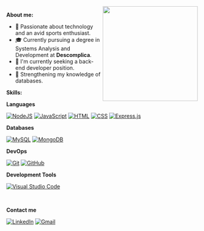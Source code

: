 <img align="right" src="https://github.com/user-attachments/assets/5ca1c332-6b79-42ed-929c-f2c35a601603" min-width="300px" max-width="300px" width="250px">


<strong>About me:</strong>
- 🤔 Passionate about technology and an avid sports enthusiast.
- 🎓 Currently pursuing a degree in Systems Analysis and Development at <strong>Descomplica</strong>.
- 💼 I'm currently seeking a back-end developer position.
- 🌱 Strengthening my knowledge of databases.

<strong>Skills:</strong>

**Languages** <br />

[![NodeJS](https://img.shields.io/badge/Node.js-6DA55F?logo=node.js&logoColor=white)](#)
[![JavaScript](https://img.shields.io/badge/JavaScript-F7DF1E?logo=javascript&logoColor=000)](#)
[![HTML](https://img.shields.io/badge/HTML-%23E34F26.svg?logo=html5&logoColor=white)](#)
[![CSS](https://img.shields.io/badge/CSS-1572B6?logo=css3&logoColor=fff)](#)
[![Express.js](https://img.shields.io/badge/Express.js-%23404d59.svg?logo=express&logoColor=%2361DAFB)](#)


**Databases**

[![MySQL](https://img.shields.io/badge/MySQL-4479A1?logo=mysql&logoColor=fff)](#)
[![MongoDB](https://img.shields.io/badge/MongoDB-%234ea94b.svg?logo=mongodb&logoColor=white)](#)


**DevOps**

[![Git](https://img.shields.io/badge/Git-F05032?logo=git&logoColor=fff)](#)
[![GitHub](https://img.shields.io/badge/GitHub-%23121011.svg?logo=github&logoColor=white)](#)

**Development Tools**

[![Visual Studio Code](https://custom-icon-badges.demolab.com/badge/Visual%20Studio%20Code-0078d7.svg?logo=vsc&logoColor=white)](#)


<br/>


**Contact me**

[![LinkedIn](https://custom-icon-badges.demolab.com/badge/LinkedIn-0A66C2?logo=linkedin-white&logoColor=fff)](#)
[![Gmail](https://img.shields.io/badge/Gmail-D14836?logo=gmail&logoColor=white)](#)



